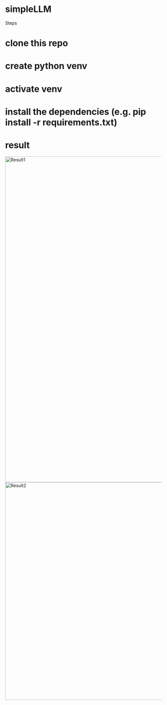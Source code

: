 # simpleLLM

Steps

# clone this repo
# create python venv
# activate venv
# install the dependencies (e.g. pip install -r requirements.txt)
# result 
<img width="1044" alt="Result1" src="https://github.com/jaeHbk/pythonLLM/assets/101753425/78ae5278-098c-402e-a99a-dfb85ca173f5">
<img width="698" alt="Result2" src="https://github.com/jaeHbk/pythonLLM/assets/101753425/b8274b5f-459c-4e23-a8b5-1316171dd02b">
